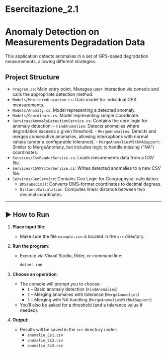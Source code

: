 # Esercitazione_2.1
# Anomaly Detection on Measurements Degradation Data

This application detects anomalies in a set of GPS-based degradation measurements, allowing different strategies.

## Project Structure

- `Program.cs`: Main entry point. Manages user interaction via console and calls the appropriate detection method.
- `Models/MonitoredLocation.cs`: Data model for individual GPS measurements.
- `Models/Anomaly.cs`: Model representing a detected anomaly.
- `Models/Coordinate.cs`: Model representing simple Coordinate.
- `Services/AnomalyDetectionService.cs`: Contains the core logic for anomaly detection:
		- `FindAnomalies`: Detects anomalies where degradation exceeds a given threshold.
		- `MergeAnomalies`: Detects and merges consecutive anomalies, allowing interruptions with normal values (under a configurable tolerance).
		- `MergeAnomaliesWithNASupport`: Similar to MergeAnomaly, but includes logic to handle missing ("NA") coordinates.
- `Services/CsvReaderService.cs`: Loads mesurements data from a CSV file.
- `Services/CSVWriterService.cs`: Writes detected anomalies to a new CSV file.
- `Services/GeoService`: Contains Geo Logic for Geographycal calculation.
	- `DMSToDecimal`: Converts DMS-format coordinates to decimal degrees.
	- `DistanceCalculation`:  Computes linear distance between two decimal coordinates.

---

## ▶️ How to Run

1. **Place input file**:
   - Make sure the file `example.csv` is located in the `src` directory.

2. **Run the program**:
   - Execute via Visual Studio, Rider, or command line:
     ```bash
     dotnet run
     ```

3. **Choose an operation**:
   - The console will prompt you to choose:
     - `1` – Basic anomaly detection (`FindAnomalies`)
     - `2` – Merging anomalies with tolerance (`MergeAnomalies`)
     - `3` – Merging with NA handling (`MergeAnomaliesWithNASupport`)
   - You’ll also be asked for a threshold (and a tolerance value if needed).

4. **Output**:
   - Results will be saved in the `src` directory under:
     - `anomalie_Es1.csv`
     - `anomalie_Es2.csv`
     - `anomalie_Es3.csv`